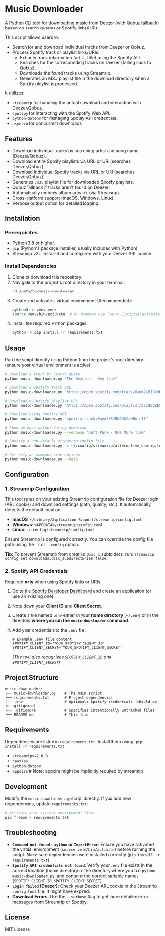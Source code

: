 # Music Downloader

A Python CLI tool for downloading music from Deezer (with Qobuz fallback) based on search queries or Spotify links/URIs. 

This script allows users to:
- Search for and download individual tracks from Deezer or Qobuz.
- Process Spotify track or playlist links/URIs:
    - Extracts track information (artist, title) using the Spotify API.
    - Searches for the corresponding tracks on Deezer (falling back to Qobuz).
    - Downloads the found tracks using Streamrip.
    - Generates an M3U playlist file in the download directory when a Spotify playlist is processed.

It utilizes:
- `streamrip` for handling the actual download and interaction with Deezer/Qobuz.
- `spotipy` for interacting with the Spotify Web API.
- `python-dotenv` for managing Spotify API credentials.
- `asyncio` for concurrent downloads.

## Features

- Download individual tracks by searching artist and song name (Deezer/Qobuz).
- Download entire Spotify playlists via URL or URI (searches Deezer/Qobuz).
- Download individual Spotify tracks via URL or URI (searches Deezer/Qobuz).
- Generates `.m3u` playlist file for downloaded Spotify playlists.
- Qobuz fallback if tracks aren't found on Deezer.
- Automatically embeds album artwork (via Streamrip).
- Cross-platform support (macOS, Windows, Linux).
- Verbose output option for detailed logging.

## Installation

### Prerequisites

- Python 3.8 or higher.
- `pip` (Python's package installer, usually included with Python).
- Streamrip v2+ installed and configured with your Deezer ARL cookie.

### Install Dependencies

1.  Clone or download this repository.
2.  Navigate to the project's root directory in your terminal:
    ```bash
    cd /path/to/music-downloader
    ```
3.  Create and activate a virtual environment (Recommended):
    ```bash
    python3 -m venv venv
    source venv/bin/activate  # On Windows use `venv\\Scripts\\activate`
    ```
4.  Install the required Python packages:
    ```bash
    python -m pip install -r requirements.txt
    ```

## Usage

Run the script directly using Python from the project's root directory (ensure your virtual environment is active):

```bash
# Download a track by search query
python music-downloader.py "The Beatles - Hey Jude"

# Download a Spotify track URL
python music-downloader.py "https://open.spotify.com/track/0aym2LBJBk9DAYuHHutrIl"

# Download a Spotify playlist URL
python music-downloader.py "https://open.spotify.com/playlist/37i9dQZEVXbMDoHDwVN2tF"

# Download using Spotify URI
python music-downloader.py "spotify:track:0aym2LBJBk9DAYuHHutrIl"

# Show verbose output during download
python music-downloader.py --verbose "Daft Punk - One More Time"

# Specify a non-default streamrip config file
python music-downloader.py -c ~/.config/streamrip/alternative_config.toml "query or link"

# Get help on command-line options
python music-downloader.py --help
```

## Configuration

### 1. Streamrip Configuration

This tool relies on your existing Streamrip configuration file for Deezer login (ARL cookie) and download settings (path, quality, etc.). It automatically detects the default location:

- **macOS**: `~/Library/Application Support/streamrip/config.toml`
- **Windows**: `%APPDATA%\streamrip\config.toml`
- **Linux**: `~/.config/streamrip/config.toml`

Ensure Streamrip is configured correctly. You can override the config file path using the `-c` or `--config` option.

**Tip:** To prevent Streamrip from creating `Disc 1` subfolders, run:
`streamrip config set downloads.disc_subdirectories false`

### 2. Spotify API Credentials

Required **only** when using Spotify links or URIs.

1.  Go to the [Spotify Developer Dashboard](https://developer.spotify.com/dashboard/) and create an application (or use an existing one).
2.  Note down your **Client ID** and **Client Secret**.
3.  Create a file named `.env` either in your **home directory** (`~/.env`) or in the directory **where you run the `music-downloader` command**.
4.  Add your credentials to the `.env` file:

    ```dotenv
    # Example .env file content
    SPOTIFY_CLIENT_ID='YOUR_SPOTIFY_CLIENT_ID'
    SPOTIFY_CLIENT_SECRET='YOUR_SPOTIFY_CLIENT_SECRET'
    ```

    *(The tool also recognizes `SPOTIPY_CLIENT_ID` and `SPOTIPY_CLIENT_SECRET`)*

## Project Structure

```
music-downloader/
├── music-downloader.py    # The main script
├── requirements.txt       # Project dependencies
├── .env                   # Optional: Spotify credentials (should be in .gitignore)
├── .gitignore             # Specifies intentionally untracked files
└── README.md              # This file
```

## Requirements

Dependencies are listed in `requirements.txt`. Install them using:
`pip install -r requirements.txt`

- `streamrip>=2.0.0`
- `spotipy`
- `python-dotenv`
- `appdirs` # Note: appdirs might be implicitly required by streamrip

## Development

Modify the `music-downloader.py` script directly. If you add new dependencies, update `requirements.txt`:

```bash
# Activate your virtual environment first
pip freeze > requirements.txt
```

## Troubleshooting

- **`Command not found: python` or `ImportError`**: Ensure you have activated the virtual environment (`source venv/bin/activate`) before running the script. Make sure dependencies were installed correctly (`pip install -r requirements.txt`).
- **`Spotify API credentials not found`**: Verify your `.env` file exists in the correct location (home directory or the directory where you run `python music-downloader.py`) and contains the correct variable names (`SPOTIFY_CLIENT_ID`, `SPOTIFY_CLIENT_SECRET`).
- **`Login failed` (Deezer)**: Check your Deezer ARL cookie in the Streamrip `config.toml` file. It might have expired.
- **Download Errors**: Use the `--verbose` flag to get more detailed error messages from Streamrip or Spotipy.

## License

MIT License
